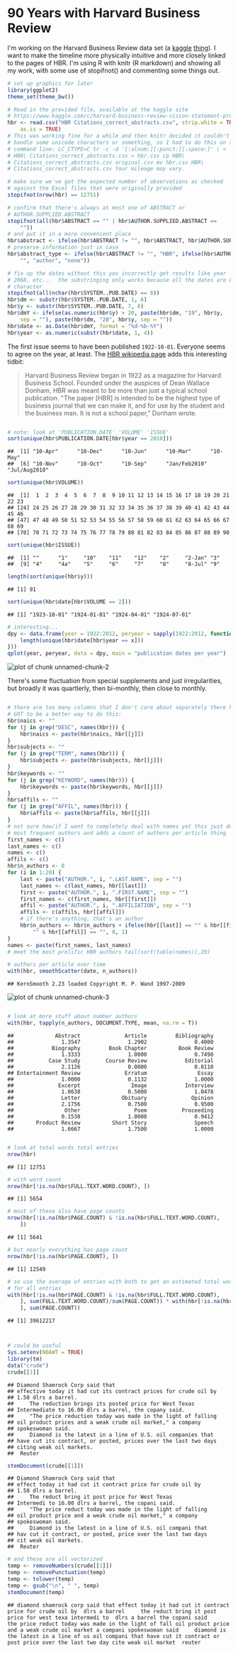 # 90 Years with Harvard Business Review

I'm working on the Harvard Business Review data set (a [kaggle](http://www.kaggle.com/) [thing](https://www.kaggle.com/c/harvard-business-review-vision-statement-prospect/)). I want to make the timeline more physically intuitive and more closely linked to the pages of HBR. I'm using R with knitr (R markdown) and showing all my work, with some use of stopifnot() and commenting some things out.


```r
# set up graphics for later
library(ggplot2)
theme_set(theme_bw())

# Read in the provided file, available at the kaggle site
# https://www.kaggle.com/c/harvard-business-review-vision-statement-prospect/data
hbr <- read.csv("HBR Citations_correct_abstracts.csv", strip.white = TRUE, 
    as.is = TRUE)
# This was working fine for a while and then knitr decided it couldn't
# handle some unicode characters or something, so I had to do this on the
# command line: LC_CTYPE=C tr -c -d '[:alnum:][:punct:][:space:]' \ <
# HBR\ Citations_correct_abstracts.csv > hbr.csv cp HBR\
# Citations_correct_abstracts.csv original.csv mv hbr.csv HBR\
# Citations_correct_abstracts.csv Your mileage may vary.

# make sure we've got the expected number of observations as checked
# against the Excel files that were originally provided
stopifnot(nrow(hbr) == 12751)

# confirm that there's always at most one of ABSTRACT or
# AUTHOR.SUPPLIED.ABSTRACT
stopifnot(all(hbr$ABSTRACT == "" | hbr$AUTHOR.SUPPLIED.ABSTRACT == 
    ""))
# and put it in a more convenient place
hbr$abstract <- ifelse(hbr$ABSTRACT != "", hbr$ABSTRACT, hbr$AUTHOR.SUPPLIED.ABSTRACT)
# preserve information just in case
hbr$abstract_type <- ifelse(hbr$ABSTRACT != "", "HBR", ifelse(hbr$AUTHOR.SUPPLIED.ABSTRACT != 
    "", "author", "none"))

# fix up the dates without this you incorrectly get results like year
# 2068, etc...  the substringing only works because all the dates are 8
# character
stopifnot(all(nchar(hbr$SYSTEM..PUB.DATE) == 8))
hbr$dm <- substr(hbr$SYSTEM..PUB.DATE, 1, 6)
hbr$y <- substr(hbr$SYSTEM..PUB.DATE, 7, 8)
hbr$dmY <- ifelse(as.numeric(hbr$y) > 20, paste(hbr$dm, "19", hbr$y, 
    sep = ""), paste(hbr$dm, "20", hbr$y, sep = ""))
hbr$date <- as.Date(hbr$dmY, format = "%d-%b-%Y")
hbr$year <- as.numeric(substr(hbr$date, 1, 4))
```


The first issue seems to have been published `1922-10-01`. Everyone seems to agree on the year, at least. The [HBR wikipedia page](http://en.wikipedia.org/wiki/Harvard_Business_Review) adds this interesting tidbit:
> Harvard Business Review began in 1922 as a magazine for Harvard Business School. Founded under the auspices of Dean Wallace Donham, HBR was meant to be more than just a typical school publication. "The paper [HBR] is intended to be the highest type of business journal that we can make it, and for use by the student and the business man. It is not a school paper," Donham wrote.


```r

# note: look at 'PUBLICATION.DATE' 'VOLUME' 'ISSUE'
sort(unique(hbr$PUBLICATION.DATE[hbr$year == 2010]))
```

```
##  [1] "10-Apr"      "10-Dec"      "10-Jun"      "10-Mar"      "10-May"     
##  [6] "10-Nov"      "10-Oct"      "10-Sep"      "Jan/Feb2010" "Jul/Aug2010"
```

```r
sort(unique(hbr$VOLUME))
```

```
##  [1]  1  2  3  4  5  6  7  8  9 10 11 12 13 14 15 16 17 18 19 20 21 22 23
## [24] 24 25 26 27 28 29 30 31 32 33 34 35 36 37 38 39 40 41 42 43 44 45 46
## [47] 47 48 49 50 51 52 53 54 55 56 57 58 59 60 61 62 63 64 65 66 67 68 69
## [70] 70 71 72 73 74 75 76 77 78 79 80 81 82 83 84 85 86 87 88 89 90
```

```r
sort(unique(hbr$ISSUE))
```

```
##  [1] ""      "1"     "10"    "11"    "12"    "2"     "2-Jan" "3"    
##  [9] "4"     "4a"    "5"     "6"     "7"     "8"     "8-Jul" "9"
```

```r
length(sort(unique(hbr$y)))
```

```
## [1] 91
```

```r
sort(unique(hbr$date[hbr$VOLUME == 2]))
```

```
## [1] "1923-10-01" "1924-01-01" "1924-04-01" "1924-07-01"
```

```r
# interesting...
dpy <- data.frame(year = 1922:2012, peryear = sapply(1922:2012, function(x) {
    length(unique(hbr$date[hbr$year == x]))
}))
qplot(year, peryear, data = dpy, main = "publication dates per year")
```

![plot of chunk unnamed-chunk-2](figure/unnamed-chunk-2.png) 


There's some fluctuation from special supplements and just irregularities, but broadly it was quartlerly, then bi-monthly, then close to monthly.


```r

# there are too many columns that I don't care about separately there has
# GOT to be a better way to do this:
hbr$naics <- ""
for (j in grep("DESC", names(hbr))) {
    hbr$naics <- paste(hbr$naics, hbr[[j]])
}
hbr$subjects <- ""
for (j in grep("TERM", names(hbr))) {
    hbr$subjects <- paste(hbr$subjects, hbr[[j]])
}
hbr$keywords <- ""
for (j in grep("KEYWORD", names(hbr))) {
    hbr$keywords <- paste(hbr$keywords, hbr[[j]])
}
hbr$affils <- ""
for (j in grep("AFFIL", names(hbr))) {
    hbr$affils <- paste(hbr$affils, hbr[[j]])
}
# not sure how/if I want to completely deal with names yet this just does
# most frequent authors and adds a count of authors per article thing
first_names <- c()
last_names <- c()
names <- c()
affils <- c()
hbr$n_authors <- 0
for (i in 1:20) {
    last <- paste("AUTHOR.", i, ".LAST.NAME", sep = "")
    last_names <- c(last_names, hbr[[last]])
    first <- paste("AUTHOR.", i, ".FIRST.NAME", sep = "")
    first_names <- c(first_names, hbr[[first]])
    affil <- paste("AUTHOR.", i, ".AFFILIATION", sep = "")
    affils <- c(affils, hbr[[affil]])
    # if there's anything, that's an author
    hbr$n_authors <- hbr$n_authors + ifelse(hbr[[last]] == "" & hbr[[first]] == 
        "" & hbr[[affil]] == "", 0, 1)
}
names <- paste(first_names, last_names)
# meet the most prolific HBR authors tail(sort(table(names)),20)

# authors per article over time
with(hbr, smoothScatter(date, n_authors))
```

```
## KernSmooth 2.23 loaded Copyright M. P. Wand 1997-2009
```

![plot of chunk unnamed-chunk-3](figure/unnamed-chunk-3.png) 

```r

# look at more stuff about number authors
with(hbr, tapply(n_authors, DOCUMENT.TYPE, mean, na.rm = T))
```

```
##             Abstract              Article         Bibliography 
##               1.3547               1.2902               0.4000 
##            Biography         Book Chapter          Book Review 
##               1.3333               1.0000               0.7498 
##           Case Study        Course Review            Editorial 
##               2.1126               0.0000               0.8110 
## Entertainment Review              Erratum                Essay 
##               1.0000               0.1132               1.0000 
##              Excerpt                Image            Interview 
##               1.0638               0.5000               1.0478 
##               Letter             Obituary              Opinion 
##               2.1756               0.7500               0.9500 
##                Other                 Poem           Proceeding 
##               0.1538               1.0000               0.9412 
##       Product Review          Short Story               Speech 
##               1.6667               1.7500               1.0000
```

```r

# look at total words total entries
nrow(hbr)
```

```
## [1] 12751
```

```r
# with word count
nrow(hbr[!is.na(hbr$FULL.TEXT.WORD.COUNT), ])
```

```
## [1] 5654
```

```r
# most of these also have page counts
nrow(hbr[!is.na(hbr$PAGE.COUNT) & !is.na(hbr$FULL.TEXT.WORD.COUNT), 
    ])
```

```
## [1] 5641
```

```r
# but nearly everything has page count
nrow(hbr[!is.na(hbr$PAGE.COUNT), ])
```

```
## [1] 12549
```

```r
# so use the average of entries with both to get an estimated total words
# for all entries
with(hbr[!is.na(hbr$PAGE.COUNT) & !is.na(hbr$FULL.TEXT.WORD.COUNT), 
    ], sum(FULL.TEXT.WORD.COUNT)/sum(PAGE.COUNT)) * with(hbr[!is.na(hbr$PAGE.COUNT), 
    ], sum(PAGE.COUNT))
```

```
## [1] 39612217
```

```r


# could be useful
Sys.setenv(NOAWT = TRUE)
library(tm)
data("crude")
crude[[1]]
```

```
## Diamond Shamrock Corp said that
## effective today it had cut its contract prices for crude oil by
## 1.50 dlrs a barrel.
##     The reduction brings its posted price for West Texas
## Intermediate to 16.00 dlrs a barrel, the copany said.
##     "The price reduction today was made in the light of falling
## oil product prices and a weak crude oil market," a company
## spokeswoman said.
##     Diamond is the latest in a line of U.S. oil companies that
## have cut its contract, or posted, prices over the last two days
## citing weak oil markets.
##  Reuter
```

```r
stemDocument(crude[[1]])
```

```
## Diamond Shamrock Corp said that
## effect today it had cut it contract price for crude oil by
## 1.50 dlrs a barrel.
##     The reduct bring it post price for West Texas
## Intermedi to 16.00 dlrs a barrel, the copani said.
##     "The price reduct today was made in the light of falling
## oil product price and a weak crude oil market," a company
## spokeswoman said.
##     Diamond is the latest in a line of U.S. oil compani that
## hav cut it contract, or posted, price over the last two days
## cit weak oil markets.
##  Reuter
```

```r
# and these are all vectorized
temp <- removeNumbers(crude[[1]])
temp <- removePunctuation(temp)
temp <- tolower(temp)
temp <- gsub("\n", " ", temp)
stemDocument(temp)
```

```
## diamond shamrock corp said that effect today it had cut it contract price for crude oil by  dlrs a barrel     the reduct bring it post price for west texa intermedi to  dlrs a barrel the copani said     the price reduct today was made in the light of fall oil product price and a weak crude oil market a compani spokeswoman said     diamond is the latest in a line of us oil compani that have cut it contract or post price over the last two day cite weak oil market  reuter
```

